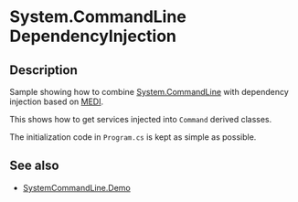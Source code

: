 # System.CommandLine DependencyInjection

## Description

Sample showing how to combine [System.CommandLine](https://github.com/dotnet/command-line-api) with dependency injection based on [MEDI](https://www.nuget.org/packages/Microsoft.Extensions.DependencyInjection).

This shows how to get services injected into `Command` derived classes.

The initialization code in `Program.cs` is kept as simple as possible.

## See also

- [SystemCommandLine.Demo](https://github.com/carmeleve/SystemCommandLine.Demo)
